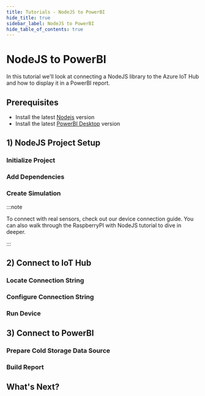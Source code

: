 ```yaml
---
title: Tutorials - NodeJS to PowerBI
hide_title: true
sidebar_label: NodeJS to PowerBI
hide_table_of_contents: true
---
```


# NodeJS to PowerBI

In this tutorial we'll look at connecting a NodeJS library to the Azure IoT Hub and how to display it in a PowerBI report.

## Prerequisites

- Install the latest [Nodejs](https://nodejs.org/en/download/) version
- Install the latest [PowerBI Desktop](https://powerbi.microsoft.com/en-us/downloads/) version

## 1) NodeJS Project Setup

### Initialize Project

### Add Dependencies

### Create Simulation

:::note

To connect with real sensors, check out our device connection guide. You can also walk through the RaspberryPI with NodeJS tutorial to dive in deeper.

:::

## 2) Connect to IoT Hub

### Locate Connection String

### Configure Connection String

### Run Device

## 3) Connect to PowerBI

### Prepare Cold Storage Data Source

### Build Report

## What's Next?
